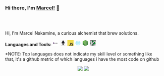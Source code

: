 ### Hi there, I'm [Marcel!](https://marcel.nakamine.com.br) 👋

<br />
<br />

Hi, I'm Marcel Nakamine, a curious alchemist that brew solutions.

<!--
- 🔭 I’m currently working on [renderless-components](https://github.com/timelessco/renderless-components)
- 🌱 I’m currently learning Blockchain development
- 👯 I’m looking to collaborate on [Github Readme Stats](https://github.com/anuraghazra/github-readme-stats)
- 💬 Ask me about anything [here](https://github.com/anuraghazra/anuraghazra/issues)
-->

**Languages and Tools:**
<code><img height="20" src="https://raw.githubusercontent.com/github/explore/d106aa3f6fa091ab80ab5c8cf0d931baff3caaea/topics/elixir/elixir.png"></code>
<code><img height="20" src="https://raw.githubusercontent.com/github/explore/80688e429a7d4ef2fca1e82350fe8e3517d3494d/topics/ethereum/ethereum.png"></code>
<code><img height="20" src="https://raw.githubusercontent.com/github/explore/80688e429a7d4ef2fca1e82350fe8e3517d3494d/topics/javascript/javascript.png"></code>
<code><img height="20" src="https://raw.githubusercontent.com/github/explore/80688e429a7d4ef2fca1e82350fe8e3517d3494d/topics/react/react.png"></code>
<code><img height="20" src="https://raw.githubusercontent.com/github/explore/80688e429a7d4ef2fca1e82350fe8e3517d3494d/topics/nodejs/nodejs.png"></code>
<code><img height="20" src="https://raw.githubusercontent.com/github/explore/80688e429a7d4ef2fca1e82350fe8e3517d3494d/topics/vim/vim.png"></code>

*NOTE: Top languages does not indicate my skill level or something like that, it's a github metric of which languages i have the most code on github

<div align=center>
    <img align=top align="center" src="https://github-readme-stats.vercel.app/api?username=marceltn&count_private=true&theme=gruvbox" />
    <img align=top align="center" src="https://github-readme-stats.vercel.app/api/top-langs/?username=marceltn&count_private=true&theme=gruvbox&hide=css,javascript,vue,html,c" />
</div>

<!--
[![marcelnakamine's wakatime stats](https://github-readme-stats-amber-gamma.vercel.app/api/wakatime?username=marcelnakamine)](https://github.com/anuraghazra/github-readme-stats)
-->

